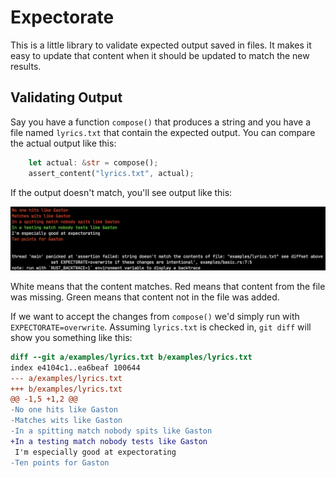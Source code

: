 # Expectorate

This is a little library to validate expected output saved in files. It makes it easy to update that content when it should be updated to match the new results.

## Validating Output

Say you have a function `compose()` that produces a string and you have a file named `lyrics.txt` that contain the expected output. You can compare the actual output like this:

```rust
    let actual: &str = compose();
    assert_content("lyrics.txt", actual);
```

If the output doesn't match, you'll see output like this:

![](screenshots/expectorate.png)

White means that the content matches. Red means that content from the file was missing. Green means that content not in the file was added.

If we want to accept the changes from `compose()` we'd simply run with `EXPECTORATE=overwrite`. Assuming `lyrics.txt` is checked in, `git diff` will show you something like this:

```diff
diff --git a/examples/lyrics.txt b/examples/lyrics.txt
index e4104c1..ea6beaf 100644
--- a/examples/lyrics.txt
+++ b/examples/lyrics.txt
@@ -1,5 +1,2 @@
-No one hits like Gaston
-Matches wits like Gaston
-In a spitting match nobody spits like Gaston
+In a testing match nobody tests like Gaston
 I'm especially good at expectorating
-Ten points for Gaston
```

